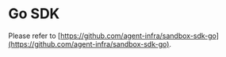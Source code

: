 # Go SDK

Please refer to [https://github.com/agent-infra/sandbox-sdk-go](https://github.com/agent-infra/sandbox-sdk-go).
